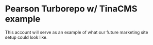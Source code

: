 # Pearson Turborepo w/ TinaCMS example
This account will serve as an example of what our future marketing site setup could look like.
